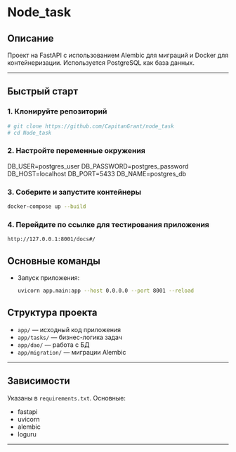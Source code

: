 # Node_task

## Описание

Проект на FastAPI с использованием Alembic для миграций и Docker для контейнеризации. Используется PostgreSQL как база данных.

---

## Быстрый старт

### 1. Клонируйте репозиторий
```bash
# git clone https://github.com/CapitanGrant/node_task
# cd Node_task
```

### 2. Настройте переменные окружения


DB_USER=postgres_user
DB_PASSWORD=postgres_password
DB_HOST=localhost
DB_PORT=5433
DB_NAME=postgres_db

### 3. Соберите и запустите контейнеры
```bash
docker-compose up --build
```
### 4. Перейдите по ссылке для тестирования приложения

```
http://127.0.0.1:8001/docs#/
```


## Основные команды

- Запуск приложения:
  ```bash
  uvicorn app.main:app --host 0.0.0.0 --port 8001 --reload
  ```


## Структура проекта
- `app/` — исходный код приложения
- `app/tasks/` — бизнес-логика задач
- `app/dao/` — работа с БД
- `app/migration/` — миграции Alembic

---

## Зависимости
Указаны в `requirements.txt`. Основные:
- fastapi
- uvicorn
- alembic
- loguru

---
